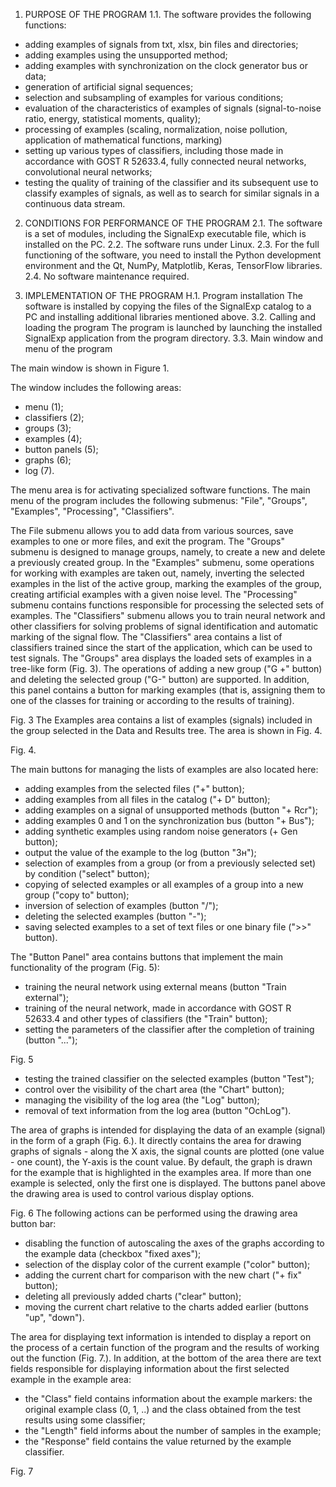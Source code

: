 1. PURPOSE OF THE PROGRAM
1.1. The software provides the following functions:
- adding examples of signals from txt, xlsx, bin files and directories;
- adding examples using the unsupported method;
- adding examples with synchronization on the clock generator bus or data;
- generation of artificial signal sequences;
- selection and subsampling of examples for various conditions;
- evaluation of the characteristics of examples of signals (signal-to-noise ratio, energy, statistical moments, quality);
- processing of examples (scaling, normalization, noise pollution, application of mathematical functions, marking)
- setting up various types of classifiers, including those made in accordance with GOST R 52633.4, fully connected neural networks, convolutional neural networks;
- testing the quality of training of the classifier and its subsequent use to classify examples of signals, as well as to search for similar signals in a continuous data stream.
2. CONDITIONS FOR PERFORMANCE OF THE PROGRAM
2.1. The software is a set of modules, including the SignalExp executable file, which is installed on the PC.
2.2. The software runs under Linux.
2.3. For the full functioning of the software, you need to install the Python development environment and the Qt, NumPy, Matplotlib, Keras, TensorFlow libraries.
2.4. No software maintenance required.

3. IMPLEMENTATION OF THE PROGRAM
H.1. Program installation
The software is installed by copying the files of the SignalExp catalog to a PC and installing additional libraries mentioned above.
3.2. Calling and loading the program
The program is launched by launching the installed SignalExp application from the program directory.
3.3. Main window and menu of the program

The main window is shown in Figure 1.

 
The window includes the following areas:
- menu (1);
- classifiers (2);
- groups (3);
- examples (4);
- button panels (5);
- graphs (6);
- log (7).

The menu area is for activating specialized software functions. The main menu of the program includes the following submenus: "File", "Groups", "Examples", "Processing", "Classifiers".
    
     
The File submenu allows you to add data from various sources, save examples to one or more files, and exit the program.
The "Groups" submenu is designed to manage groups, namely, to create a new and delete a previously created group.
In the "Examples" submenu, some operations for working with examples are taken out, namely, inverting the selected examples in the list of the active group, marking the examples of the group, creating artificial examples with a given noise level.
The "Processing" submenu contains functions responsible for processing the selected sets of examples.
The "Classifiers" submenu allows you to train neural network and other classifiers for solving problems of signal identification and automatic marking of the signal flow.
The "Classifiers" area contains a list of classifiers trained since the start of the application, which can be used to test signals.
The "Groups" area displays the loaded sets of examples in a tree-like form (Fig. 3). The operations of adding a new group ("G +" button) and deleting the selected group ("G-" button) are supported. In addition, this panel contains a button for marking examples (that is, assigning them to one of the classes for training or according to the results of training).
 
 
 
Fig. 3
The Examples area contains a list of examples (signals) included in the group selected in the Data and Results tree. The area is shown in Fig. 4.
 
 
 
Fig. 4.

The main buttons for managing the lists of examples are also located here:
- adding examples from the selected files ("+" button);
- adding examples from all files in the catalog ("+ D" button);
- adding examples on a signal of unsupported methods (button "+ Rcr");
- adding examples 0 and 1 on the synchronization bus (button "+ Bus");
- adding synthetic examples using random noise generators (+ Gen button);
- output the value of the example to the log (button "Зн");
- selection of examples from a group (or from a previously selected set) by condition ("select" button);
- copying of selected examples or all examples of a group into a new group ("copy to" button);
- inversion of selection of examples (button "/");
- deleting the selected examples (button "-");
- saving selected examples to a set of text files or one binary file (">>" button).

The "Button Panel" area contains buttons that implement the main functionality of the program (Fig. 5):
- training the neural network using external means (button "Train external");
- training of the neural network, made in accordance with GOST R 52633.4 and other types of classifiers (the "Train" button);
- setting the parameters of the classifier after the completion of training (button "...");
 
 
 
Fig. 5
- testing the trained classifier on the selected examples (button "Test");
- control over the visibility of the chart area (the "Chart" button);
- managing the visibility of the log area (the "Log" button);
- removal of text information from the log area (button "OchLog").

The area of graphs is intended for displaying the data of an example (signal) in the form of a graph (Fig. 6.). It directly contains the area for drawing graphs of signals - along the X axis, the signal counts are plotted (one value - one count), the Y-axis is the count value. By default, the graph is drawn for the example that is highlighted in the examples area. If more than one example is selected, only the first one is displayed. The buttons panel above the drawing area is used to control various display options.
 
 
 
Fig. 6
The following actions can be performed using the drawing area button bar:
- disabling the function of autoscaling the axes of the graphs according to the example data (checkbox "fixed axes");
- selection of the display color of the current example ("color" button);
- adding the current chart for comparison with the new chart ("+ fix" button);
- deleting all previously added charts ("clear" button);
- moving the current chart relative to the charts added earlier (buttons "up", "down").

The area for displaying text information is intended to display a report on the process of a certain function of the program and the results of working out the function (Fig. 7.). In addition, at the bottom of the area there are text fields responsible for displaying information about the first selected example in the example area:
- the "Class" field contains information about the example markers: the original example class (0, 1, ..) and the class obtained from the test results using some classifier;
- the "Length" field informs about the number of samples in the example;
- the "Response" field contains the value returned by the example classifier.
 
 
 
Fig. 7
